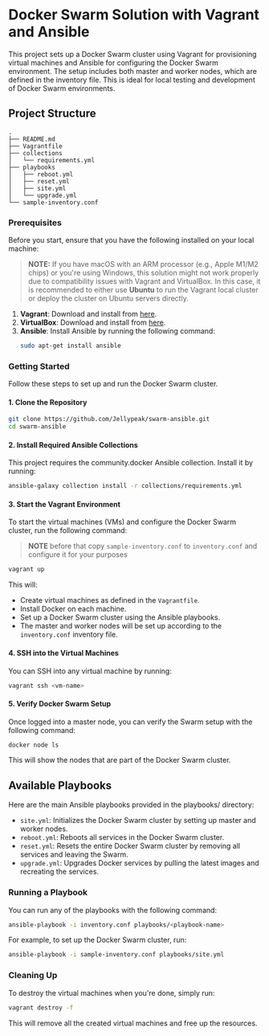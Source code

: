 # Docker Swarm Solution with Vagrant and Ansible

This project sets up a Docker Swarm cluster using Vagrant for provisioning virtual machines and Ansible for configuring the Docker Swarm environment. The setup includes both master and worker nodes, which are defined in the inventory file. This is ideal for local testing and development of Docker Swarm environments.

## Project Structure

```
.
├── README.md
├── Vagrantfile
├── collections
│   └── requirements.yml
├── playbooks
│   ├── reboot.yml
│   ├── reset.yml
│   ├── site.yml
│   └── upgrade.yml
└── sample-inventory.conf
```

### Prerequisites

Before you start, ensure that you have the following installed on your local machine:

> **NOTE:** If you have macOS with an ARM processor (e.g., Apple M1/M2 chips) or you're using Windows, this solution might not work properly due to compatibility issues with Vagrant and VirtualBox. In this case, it is recommended to either use **Ubuntu** to run the Vagrant local cluster or deploy the cluster on Ubuntu servers directly.


1. **Vagrant**: Download and install from [here](https://www.vagrantup.com/downloads).
2. **VirtualBox**: Download and install from [here](https://www.virtualbox.org/wiki/Downloads).
3. **Ansible**: Install Ansible by running the following command:
    ```bash
    sudo apt-get install ansible
    ```

### Getting Started

Follow these steps to set up and run the Docker Swarm cluster.

#### 1. Clone the Repository

```bash
git clone https://github.com/Jellypeak/swarm-ansible.git
cd swarm-ansible
```

#### 2. Install Required Ansible Collections

This project requires the community.docker Ansible collection. Install it by running:

```bash
ansible-galaxy collection install -r collections/requirements.yml
```

#### 3. Start the Vagrant Environment

To start the virtual machines (VMs) and configure the Docker Swarm cluster, run the following command:

> **NOTE** before that copy `sample-inventory.conf` to `inventory.conf` and configure it for your purposes

```bash
vagrant up
```

This will:

* Create virtual machines as defined in the `Vagrantfile`.
* Install Docker on each machine.
* Set up a Docker Swarm cluster using the Ansible playbooks.
* The master and worker nodes will be set up according to the `inventory.conf` inventory file.


#### 4. SSH into the Virtual Machines

You can SSH into any virtual machine by running:

```bash
vagrant ssh <vm-name>
```

#### 5. Verify Docker Swarm Setup

Once logged into a master node, you can verify the Swarm setup with the following command:


```bash
docker node ls
```

This will show the nodes that are part of the Docker Swarm cluster.


## Available Playbooks
Here are the main Ansible playbooks provided in the playbooks/ directory:

* `site.yml`: Initializes the Docker Swarm cluster by setting up master and worker nodes.
* `reboot.yml`: Reboots all services in the Docker Swarm cluster.
* `reset.yml`: Resets the entire Docker Swarm cluster by removing all services and leaving the Swarm.
* `upgrade.yml`: Upgrades Docker services by pulling the latest images and recreating the services.

### Running a Playbook

You can run any of the playbooks with the following command:

```bash
ansible-playbook -i inventory.conf playbooks/<playbook-name>
```

For example, to set up the Docker Swarm cluster, run:

```bash
ansible-playbook -i sample-inventory.conf playbooks/site.yml
```

### Cleaning Up

To destroy the virtual machines when you're done, simply run:

```bash
vagrant destroy -f
```

This will remove all the created virtual machines and free up the resources.

